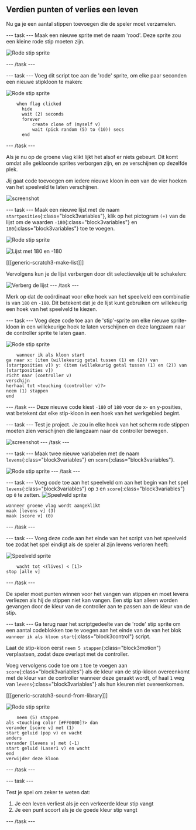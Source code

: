 ## Verdien punten of verlies een leven

Nu ga je een aantal stippen toevoegen die de speler moet verzamelen.

--- task --- Maak een nieuwe sprite met de naam 'rood'. Deze sprite zou een kleine rode stip moeten zijn.

![Rode stip sprite](images/dots-red.png)

--- /task ---

--- task --- Voeg dit script toe aan de 'rode' sprite, om elke paar seconden een nieuwe stipkloon te maken:

![Rode stip sprite](images/red-sprite.png)

```blocks3
    when flag clicked
	  hide
	  wait (2) seconds
	  forever
		  create clone of (myself v)
		  wait (pick random (5) to (10)) secs
	  end
```

--- /task ---

Als je nu op de groene vlag klikt lijkt het alsof er niets gebeurt. Dit komt omdat alle gekloonde sprites verborgen zijn, en ze verschijnen op dezelfde plek.

Jij gaat code toevoegen om iedere nieuwe kloon in een van de vier hoeken van het speelveld te laten verschijnen.

![screenshot](images/dots-start.png)

--- task --- Maak een nieuwe lijst met de naam `startposities`{:class="block3variables"}, klik op het pictogram `(+)` van de lijst om de waarden `-180`{:class="block3variables"} en `180`{:class="block3variables"} toe te voegen.

![Rode stip sprite](images/red-sprite.png)

![Lijst met 180 en -180](images/dots-list.png)

[[[generic-scratch3-make-list]]]

Vervolgens kun je de lijst verbergen door dit selectievakje uit te schakelen:

![Verberg de lijst](images/hide-list.png) --- /task ---

Merk op dat de coördinaat voor elke hoek van het speelveld een combinatie is van `180` en `-180`. Dit betekent dat je de lijst kunt gebruiken om willekeurig een hoek van het speelveld te kiezen.

--- task --- Voeg deze code toe aan de 'stip'-sprite om elke nieuwe sprite-kloon in een willekeurige hoek te laten verschijnen en deze langzaam naar de controller sprite te laten gaan.

![Rode stip sprite](images/red-sprite.png)

```blocks3
    wanneer ik als kloon start
ga naar x: (item (willekeurig getal tussen (1) en (2)) van [startposities v]) y: (item (willekeurig getal tussen (1) en (2)) van [startposities v])
richt naar (controller v)
verschijn
herhaal tot <touching (controller v)?> 
neem (1) stappen
end
```

--- /task --- Deze nieuwe code kiest `-180` of `180` voor de x- en y-posities, wat betekent dat elke stip-kloon in een hoek van het werkgebied begint.

--- task --- Test je project. Je zou in elke hoek van het scherm rode stippen moeten zien verschijnen die langzaam naar de controller bewegen.

![screenshot](images/dots-red-test.png) --- /task ---

--- task --- Maak twee nieuwe variabelen met de naam `levens`{:class="block3variables"} en `score`{:class="block3variables"}.

![Rode stip sprite](images/red-sprite.png) --- /task ---

--- task --- Voeg code toe aan het speelveld om aan het begin van het spel `levens`{:class="block3variables"} op `3` en `score`{:class="block3variables"} op `0` te zetten. ![Speelveld sprite](images/stage-sprite.png)

```blocks3
wanneer groene vlag wordt aangeklikt
maak [levens v] (3)
maak [score v] (0)
```

--- /task ---

--- task --- Voeg deze code aan het einde van het script van het speelveld toe zodat het spel eindigt als de speler al zijn levens verloren heeft:

![Speelveld sprite](images/stage-sprite.png)

```blocks3
    wacht tot <(lives) < [1]>
stop [alle v]
```

--- /task ---

De speler moet punten winnen voor het vangen van stippen en moet levens verliezen als hij de stippen niet kan vangen. Een stip kan alleen worden gevangen door de kleur van de controller aan te passen aan de kleur van de stip.

--- task --- Ga terug naar het scriptgedeelte van de 'rode' stip sprite om een aantal codeblokken toe te voegen aan het einde van de van het blok `wanneer ik als kloon start`{:class="block3control"} script.

Laat de stip-kloon eerst `neem 5 stappen`{:class="block3motion"} verplaatsen, zodat deze overlapt met de controller.

Voeg vervolgens code toe om `1` toe te voegen aan `score`{:class="block3variables"} als de kleur van de stip-kloon overeenkomt met de kleur van de controller wanneer deze geraakt wordt, of haal `1` weg van `levens`{:class="block3variables"} als hun kleuren niet overeenkomen.

[[[generic-scratch3-sound-from-library]]]

![Rode stip sprite](images/red-sprite.png)

```blocks3
    neem (5) stappen
als <touching color [#FF0000]?> dan 
verander [score v] met (1)
start geluid (pop v) en wacht
anders
verander [levens v] met (-1)
start geluid (Laser1 v) en wacht
end
verwijder deze kloon
```

--- /task ---

--- task ---

Test je spel om zeker te weten dat:

1. Je een leven verliest als je een verkeerde kleur stip vangt
2. Je een punt scoort als je de goede kleur stip vangt

--- /task ---
